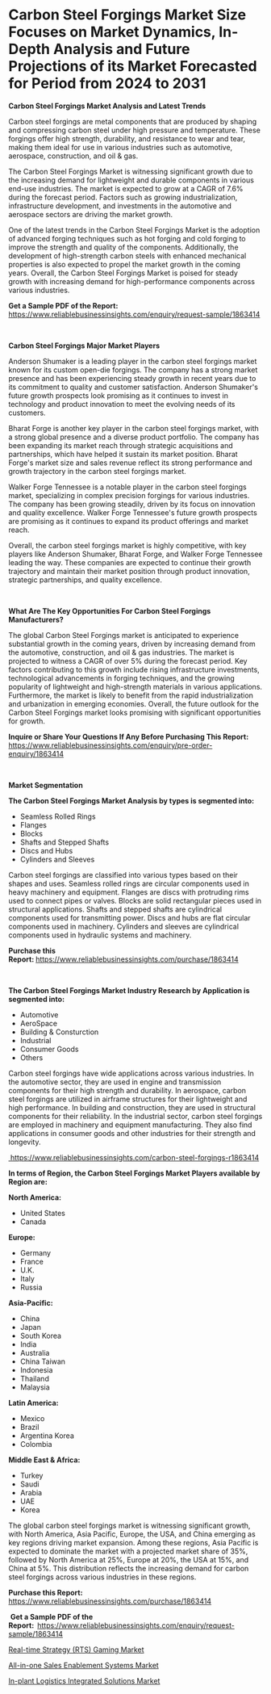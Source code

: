 <p><h1>Carbon Steel Forgings Market Size Focuses on Market Dynamics, In-Depth Analysis and Future Projections of its Market Forecasted for Period from 2024 to 2031</h1></p><p><strong>Carbon Steel Forgings Market Analysis and Latest Trends</strong></p>
<p><p>Carbon steel forgings are metal components that are produced by shaping and compressing carbon steel under high pressure and temperature. These forgings offer high strength, durability, and resistance to wear and tear, making them ideal for use in various industries such as automotive, aerospace, construction, and oil & gas.</p><p>The Carbon Steel Forgings Market is witnessing significant growth due to the increasing demand for lightweight and durable components in various end-use industries. The market is expected to grow at a CAGR of 7.6% during the forecast period. Factors such as growing industrialization, infrastructure development, and investments in the automotive and aerospace sectors are driving the market growth.</p><p>One of the latest trends in the Carbon Steel Forgings Market is the adoption of advanced forging techniques such as hot forging and cold forging to improve the strength and quality of the components. Additionally, the development of high-strength carbon steels with enhanced mechanical properties is also expected to propel the market growth in the coming years. Overall, the Carbon Steel Forgings Market is poised for steady growth with increasing demand for high-performance components across various industries.</p></p>
<p><strong>Get a Sample PDF of the Report:&nbsp;</strong> <a href="https://www.reliablebusinessinsights.com/enquiry/request-sample/1863414">https://www.reliablebusinessinsights.com/enquiry/request-sample/1863414</a></p>
<p>&nbsp;</p>
<p><strong>Carbon Steel Forgings Major Market Players</strong></p>
<p><p>Anderson Shumaker is a leading player in the carbon steel forgings market known for its custom open-die forgings. The company has a strong market presence and has been experiencing steady growth in recent years due to its commitment to quality and customer satisfaction. Anderson Shumaker's future growth prospects look promising as it continues to invest in technology and product innovation to meet the evolving needs of its customers.</p><p>Bharat Forge is another key player in the carbon steel forgings market, with a strong global presence and a diverse product portfolio. The company has been expanding its market reach through strategic acquisitions and partnerships, which have helped it sustain its market position. Bharat Forge's market size and sales revenue reflect its strong performance and growth trajectory in the carbon steel forgings market.</p><p>Walker Forge Tennessee is a notable player in the carbon steel forgings market, specializing in complex precision forgings for various industries. The company has been growing steadily, driven by its focus on innovation and quality excellence. Walker Forge Tennessee's future growth prospects are promising as it continues to expand its product offerings and market reach.</p><p>Overall, the carbon steel forgings market is highly competitive, with key players like Anderson Shumaker, Bharat Forge, and Walker Forge Tennessee leading the way. These companies are expected to continue their growth trajectory and maintain their market position through product innovation, strategic partnerships, and quality excellence.</p></p>
<p>&nbsp;</p>
<p><strong>What Are The Key Opportunities For Carbon Steel Forgings Manufacturers?</strong></p>
<p><p>The global Carbon Steel Forgings market is anticipated to experience substantial growth in the coming years, driven by increasing demand from the automotive, construction, and oil & gas industries. The market is projected to witness a CAGR of over 5% during the forecast period. Key factors contributing to this growth include rising infrastructure investments, technological advancements in forging techniques, and the growing popularity of lightweight and high-strength materials in various applications. Furthermore, the market is likely to benefit from the rapid industrialization and urbanization in emerging economies. Overall, the future outlook for the Carbon Steel Forgings market looks promising with significant opportunities for growth.</p></p>
<p><strong>Inquire or Share Your Questions If Any Before Purchasing This Report:</strong> <a href="https://www.reliablebusinessinsights.com/enquiry/pre-order-enquiry/1863414">https://www.reliablebusinessinsights.com/enquiry/pre-order-enquiry/1863414</a></p>
<p>&nbsp;</p>
<p><strong>Market Segmentation</strong></p>
<p><strong>The Carbon Steel Forgings Market Analysis by types is segmented into:</strong></p>
<p><ul><li>Seamless Rolled Rings</li><li>Flanges</li><li>Blocks</li><li>Shafts and Stepped Shafts</li><li>Discs and Hubs</li><li>Cylinders and Sleeves</li></ul></p>
<p><p>Carbon steel forgings are classified into various types based on their shapes and uses. Seamless rolled rings are circular components used in heavy machinery and equipment. Flanges are discs with protruding rims used to connect pipes or valves. Blocks are solid rectangular pieces used in structural applications. Shafts and stepped shafts are cylindrical components used for transmitting power. Discs and hubs are flat circular components used in machinery. Cylinders and sleeves are cylindrical components used in hydraulic systems and machinery.</p></p>
<p><strong>Purchase this Report:&nbsp;</strong><a href="https://www.reliablebusinessinsights.com/purchase/1863414">https://www.reliablebusinessinsights.com/purchase/1863414</a></p>
<p>&nbsp;</p>
<p><strong>The Carbon Steel Forgings Market Industry Research by Application is segmented into:</strong></p>
<p><ul><li>Automotive</li><li>AeroSpace</li><li>Building & Consturction</li><li>Industrial</li><li>Consumer Goods</li><li>Others</li></ul></p>
<p><p>Carbon steel forgings have wide applications across various industries. In the automotive sector, they are used in engine and transmission components for their high strength and durability. In aerospace, carbon steel forgings are utilized in airframe structures for their lightweight and high performance. In building and construction, they are used in structural components for their reliability. In the industrial sector, carbon steel forgings are employed in machinery and equipment manufacturing. They also find applications in consumer goods and other industries for their strength and longevity.</p></p>
<p><a href="https://www.reliablebusinessinsights.com/carbon-steel-forgings-r1863414">&nbsp;https://www.reliablebusinessinsights.com/carbon-steel-forgings-r1863414</a></p>
<p><strong>In terms of Region, the Carbon Steel Forgings Market Players available by Region are:</strong></p>
<p>
    <p> <strong> North America: </strong>
        <ul>
            <li>United States</li>
            <li>Canada</li>
        </ul>
        </p> 
    <p> <strong> Europe: </strong>
        <ul>
            <li>Germany</li>
            <li>France</li>
            <li>U.K.</li>
            <li>Italy</li>
            <li>Russia</li>
        </ul>
        </p> 
    <p> <strong> Asia-Pacific: </strong>
        <ul>
            <li>China</li>
            <li>Japan</li>
            <li>South Korea</li>
            <li>India</li>
            <li>Australia</li>
            <li>China Taiwan</li>
            <li>Indonesia</li>
            <li>Thailand</li>
            <li>Malaysia</li>
        </ul>
        </p> 
    <p> <strong> Latin America: </strong>
        <ul>
            <li>Mexico</li>
            <li>Brazil</li>
            <li>Argentina Korea</li>
            <li>Colombia</li>
        </ul>
        </p> 
    <p> <strong> Middle East & Africa: </strong>
        <ul>
            <li>Turkey</li>
            <li>Saudi</li>
            <li>Arabia</li>
            <li>UAE</li>
            <li>Korea</li>
        </ul>
    </p>
    </p>
<p><p>The global carbon steel forgings market is witnessing significant growth, with North America, Asia Pacific, Europe, the USA, and China emerging as key regions driving market expansion. Among these regions, Asia Pacific is expected to dominate the market with a projected market share of 35%, followed by North America at 25%, Europe at 20%, the USA at 15%, and China at 5%. This distribution reflects the increasing demand for carbon steel forgings across various industries in these regions.</p></p>
<p><strong>Purchase this Report: </strong><a href="https://www.reliablebusinessinsights.com/purchase/1863414">https://www.reliablebusinessinsights.com/purchase/1863414</a></p>
<p>&nbsp;<strong>Get a Sample PDF of the Report:&nbsp;&nbsp;</strong><a href="https://www.reliablebusinessinsights.com/enquiry/request-sample/1863414">https://www.reliablebusinessinsights.com/enquiry/request-sample/1863414</a></p>
<p><strong></strong></p>
<p><p><a href="https://github.com/kaiserrayhan25/Market-Research-Report-List-1/blob/main/real-time-strategy-rts-gaming-market.md">Real-time Strategy (RTS) Gaming Market</a></p><p><a href="https://github.com/sowravmitra0/Market-Research-Report-List-1/blob/main/all-in-one-sales-enablement-systems-market.md">All-in-one Sales Enablement Systems Market</a></p><p><a href="https://github.com/maesanjaya8/Market-Research-Report-List-1/blob/main/in-plant-logistics-integrated-solutions-market.md">In-plant Logistics Integrated Solutions Market</a></p></p>